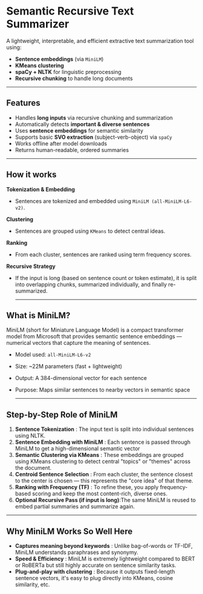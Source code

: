 # Semantic Recursive Text Summarizer

A lightweight, interpretable, and efficient extractive text summarization tool using:
- **Sentence embeddings** (via `MiniLM`)
- **KMeans clustering**
- **spaCy + NLTK** for linguistic preprocessing
- **Recursive chunking** to handle long documents

---

##  Features

-  Handles **long inputs** via recursive chunking and summarization
-  Automatically detects **important & diverse sentences**
-  Uses **sentence embeddings** for semantic similarity
-  Supports basic **SVO extraction** (subject-verb-object) via `spaCy`
-  Works offline after model downloads
-  Returns human-readable, ordered summaries

---

## How it works

**Tokenization & Embedding**
- Sentences are tokenized and embedded using `MiniLM (all-MiniLM-L6-v2)`.

**Clustering**
- Sentences are grouped using `KMeans` to detect central ideas.

**Ranking**
- From each cluster, sentences are ranked using term frequency scores.

**Recursive Strategy**
- If the input is long (based on sentence count or token estimate), it is split into overlapping chunks, summarized individually, and finally re-summarized.

  ---

## What is MiniLM?

MiniLM (short for Miniature Language Model) is a compact transformer model from Microsoft that provides semantic sentence embeddings — numerical vectors that capture the meaning of sentences.
- Model used: `all-MiniLM-L6-v2`
- Size: ~22M parameters (fast + lightweight)
- Output: A 384-dimensional vector for each sentence
- Purpose: Maps similar sentences to nearby vectors in semantic space

  ---

## Step-by-Step Role of MiniLM
1. **Sentence Tokenization** : The input text is split into individual sentences using NLTK.
2. **Sentence Embedding with MiniLM** : Each sentence is passed through MiniLM to get a high-dimensional semantic vector
3. **Semantic Clustering via KMeans** : These embeddings are grouped using KMeans clustering to detect central "topics" or "themes" across the document.
4. **Centroid Sentence Selection** : From each cluster, the sentence closest to the center is chosen — this represents the "core idea" of that theme.
5. **Ranking with Frequency (TF)** : To refine these, you apply frequency-based scoring and keep the most content-rich, diverse ones.
6. **Optional Recursive Pass (if input is long)**:The same MiniLM is reused to embed partial summaries and summarize again.

---

## Why MiniLM Works So Well Here
- **Captures meaning beyond keywords** : Unlike bag-of-words or TF-IDF, MiniLM understands paraphrases and synonymy.
- **Speed & Efficiency** : MiniLM is extremely lightweight compared to BERT or RoBERTa but still highly accurate on sentence similarity tasks.
- **Plug-and-play with clustering** : Because it outputs fixed-length sentence vectors, it's easy to plug directly into KMeans, cosine similarity, etc.
